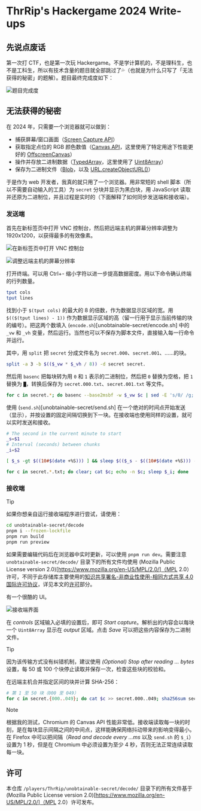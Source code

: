 # ThrRip's Hackergame 2024 Write-ups

## 先说点废话

第一次打 CTF，也是第一次玩 Hackergame。不是学计算机的，不是理科生，也不是工科生，所以有技术含量的题目就全部跳过了💦（也就是为什么只写了「无法获得的秘密」的题解）。题目最终完成度如下：

![题目完成度](README_assets/1-finished-questions.webp)

## 无法获得的秘密

在 2024 年，只需要一个浏览器就可以做到：

- 捕获屏幕/窗口画面（[Screen Capture API](https://developer.mozilla.org/en-US/docs/Web/API/Screen_Capture_API)）
- 获取指定点位的 RGB 颜色数值（[Canvas API](https://developer.mozilla.org/en-US/docs/Web/API/Canvas_API)，这里使用了特定用途下性能更好的 [OffscreenCanvas](https://developer.mozilla.org/en-US/docs/Web/API/OffscreenCanvas)）
- 操作并存放二进制数据（[TypedArray](https://developer.mozilla.org/en-US/docs/Web/JavaScript/Reference/Global_Objects/TypedArray)，这里使用了 [Uint8Array](https://developer.mozilla.org/en-US/docs/Web/JavaScript/Reference/Global_Objects/Uint8Array)）
- 保存为二进制文件（[Blob](https://developer.mozilla.org/en-US/docs/Web/API/Blob)，以及 [URL.createObjectURL()](https://developer.mozilla.org/en-US/docs/Web/API/URL/createObjectURL_static)）

于是作为 web 开发者，我真的就只用了一个浏览器。用非常短的 shell 脚本（所以不需要自动输入的工具）为 `secret` 分块并显示为黑白块，用 JavaScript 读取并还原为二进制位，并且过程是实时的（下面解释了如何同步发送端和接收端）。

### 发送端

首先在新标签页中打开 VNC 控制台，然后把远端主机的屏幕分辨率调整为 1920x1200，以获得最多的有效像素。

![在新标签页中打开 VNC 控制台](README_assets/2-opening-vnc-in-a-new-tab.webp)

![调整远端主机的屏幕分辨率](README_assets/3-turn-up-the-display-resolution-of-the-remote-host.webp)

打开终端。可以用 Ctrl+- 缩小字符以进一步提高数据密度。用以下命令确认终端的行列数量。

```bash
tput cols
tput lines
```

找到小于 `$(tput cols)` 的最大的 8 的倍数，作为数据显示区域的宽。用 `$(($(tput lines) - 1))` 作为数据显示区域的高（留一行用于显示当前传输的块的编号）。把这两个数填入 (`encode.sh`)[unobtainable-secret/encode.sh] 中的 `_vw` 和 `_vh` 变量，然后运行。当然也可以不保存为脚本文件，直接输入每一行命令并运行。

其中，用 `split` 把 `secret` 分成文件名为 `secret.000`、`secret.001`、……的块。

```bash
split -a 3 -b $(($_vw * $_vh / 8)) -d secret secret.
```

然后用 `basenc` 把每块转为用 `0` 和 `1` 表示的二进制位，然后把 `0` 替换为空格，把 `1` 替换为 `█`，转换后保存为 `secret.000.txt`、`secret.001.txt` 等文件。

```bash
for c in secret.*; do basenc --base2msbf -w $_vw $c | sed -E 's/0/ /g; s/1/█/g' > $c.txt; done
```

使用 (`send.sh`)[unobtainable-secret/send.sh] 在一个绝对的时间点开始发送（显示），并按设置的固定间隔切换到下一块。在接收端也使用同样的设置，就可以实时发送和接收。

```bash
# The second in the current minute to start
_s=$1
# Interval (seconds) between chunks
_i=$2

[ $_s -gt $((10#$(date +%S))) ] && sleep $(($_s - $((10#$(date +%S))) - 1)).$((1000 - 10#$(date +%N | head -c 3)))

for c in secret.*.txt; do clear; cat $c; echo -n $c; sleep $_i; done
```

### 接收端

> [!TIP]
> 如果你想亲自运行接收端程序进行尝试，请使用：
> 
> ```bash
> cd unobtainable-secret/decode
> pnpm i --frozen-lockfile
> pnpm run build
> pnpm run preview
> ```
>
> 如果需要编辑代码后在浏览器中实时更新，可以使用 `pnpm run dev`。需要注意 `unobtainable-secret/decode/` 目录下的所有文件均使用 (Mozilla Public License version 2.0)[https://www.mozilla.org/en-US/MPL/2.0/]（MPL 2.0）许可，不同于此存储库主要使用的[知识共享署名-非商业性使用-相同方式共享 4.0 国际许可协议](http://creativecommons.org/licenses/by-nc-sa/4.0/)，详见本文的[许可](#许可)部分。

有一个很酷的 UI。

![接收端界面](README_assets/4-decode.webp)

在 _controls_ 区域输入必填的设置后，即可 _Start capture_。解析出的内容会以每块一个 `Uint8Array` 显示在 _output_ 区域。点击 _Save_ 可以把这些内容保存为二进制文件。

> [!TIP]
> 因为该传输方式没有纠错机制，建议使用 _(Optional) Stop after reading ... bytes_ 设置，每 50 或 100 个块停止读取并保存一次，检查这些块的校验和。
>
> 在远端主机合并指定区间的块并计算 SHA-256：
> ```bash
> # 第 1 至 50 块（000 至 049）
> for c in secret.{000..049}; do cat $c >> secret.000..049; sha256sum secret.000..049; rm -f secret.000..049; done
> ```

> [!NOTE]
> 根据我的测试，Chromium 的 Canvas API 性能非常低。接收端读取每一块的时刻，是在每块显示间隔之间的中间点，这样能确保网络抖动带来的影响变得最小。在 Firefox 中可以把间隔（_Read and decode every ...ms_ 以及 `send.sh` 的 `$_i`）设置为 1 秒，但是在 Chromium 中必须设置为至少 4 秒，否则无法正常连续读取每一块。

## 许可

本仓库 `/players/ThrRip/unobtainable-secret/decode/` 目录下的所有文件基于 (Mozilla Public License version 2.0)[https://www.mozilla.org/en-US/MPL/2.0/]（MPL 2.0）许可发布。
